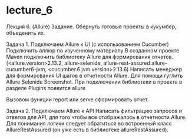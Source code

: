 # lecture_6
Лекция 6. (Allure)
Задание.
Обернуть готовые проекты в кукумбер, объеденить их.

Задача 1. Подключаем Allure к UI (с использованием Cucumber) 
Подключить аллюр по изученному материалу 
В созданном проекте Maven подключить библиотеку Allure для формирования отчетов.(<allure.version>2.13.2, <artifactId>allure-selenide, <artifactId>allure-rest-assured 
<artifactId>allure-cucumber6-jvm, <cucumber.6.jvm.version>2.13.6) 
Написать менеджер для формирования UI шагов в отчетности Allure.
Для помощи гуглить Allure Selenide Screenshot.
При подключении библиотеки в проекте в разделе Plugins появится allure 
 
Вызовом функции report или serve сформировать отчет. 

Задача 2. Подключаем Allure к API
Написать фильтрацию запросов и ответов для API, для того чтобы все отображалось в отчетности Allure. Для понимания логики следует обратиться во встроенный класс AllureRestAssured (он уже есть в библиотеке allureRestAssured).
